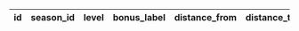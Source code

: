 |id|season_id|level|bonus_label|distance_from|distance_to|reward_type|reward_id|reward_count|label_text|
| --- | --- | --- | --- | --- | --- | --- | --- | --- | --- |
